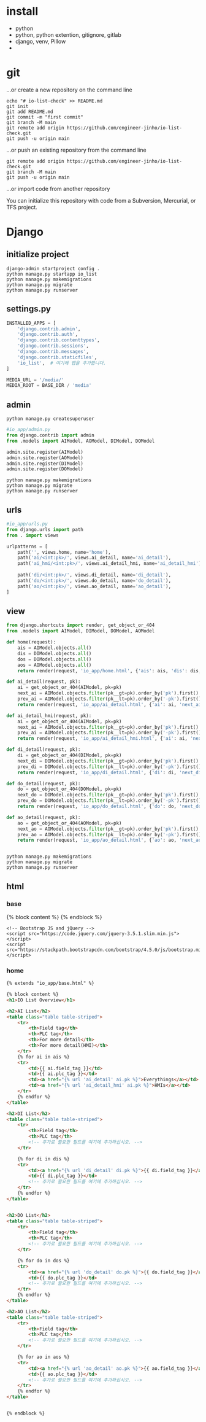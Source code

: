 # install
- python
- python, python extention, gitignore, gitlab
- django, venv, Pillow
- 

# git


…or create a new repository on the command line

``` batch
echo "# io-list-check" >> README.md
git init
git add README.md
git commit -m "first commit"
git branch -M main
git remote add origin https://github.com/engineer-jinho/io-list-check.git
git push -u origin main
```

…or push an existing repository from the command line

``` batch
git remote add origin https://github.com/engineer-jinho/io-list-check.git
git branch -M main
git push -u origin main
```

…or import code from another repository

You can initialize this repository with code from a Subversion, Mercurial, or TFS project.

# Django 

## initialize project
``` batch
django-admin startproject config .
python manage.py startapp io_list
python manage.py makemigrations
python manage.py migrate
python manage.py runserver
```
## settings.py
``` python
INSTALLED_APPS = [
    'django.contrib.admin',
    'django.contrib.auth',
    'django.contrib.contenttypes',
    'django.contrib.sessions',
    'django.contrib.messages',
    'django.contrib.staticfiles',
    'io_list',  # 여기에 앱을 추가합니다.
]

MEDIA_URL = '/media/'
MEDIA_ROOT = BASE_DIR / 'media'
```

## admin

``` batch
python manage.py createsuperuser
```

``` python
#io_app/admin.py
from django.contrib import admin
from .models import AIModel, AOModel, DIModel, DOModel

admin.site.register(AIModel)
admin.site.register(AOModel)
admin.site.register(DIModel)
admin.site.register(DOModel)
```

``` batch
python manage.py makemigrations
python manage.py migrate
python manage.py runserver

```

## urls
```python
#io_app/urls.py
from django.urls import path
from . import views

urlpatterns = [
    path('', views.home, name='home'),
    path('ai/<int:pk>/', views.ai_detail, name='ai_detail'),
    path('ai_hmi/<int:pk>/', views.ai_detail_hmi, name='ai_detail_hmi'),
    
    path('di/<int:pk>/', views.di_detail, name='di_detail'),
    path('do/<int:pk>/', views.do_detail, name='do_detail'),
    path('ao/<int:pk>/', views.ao_detail, name='ao_detail'),
]
```


## view
``` python
from django.shortcuts import render, get_object_or_404
from .models import AIModel, DIModel, DOModel, AOModel

def home(request):
    ais = AIModel.objects.all()
    dis = DIModel.objects.all()
    dos = DOModel.objects.all()
    aos = AOModel.objects.all()
    return render(request, 'io_app/home.html', {'ais': ais, 'dis': dis, 'dos': dos, 'aos': aos})

def ai_detail(request, pk):
    ai = get_object_or_404(AIModel, pk=pk)
    next_ai = AIModel.objects.filter(pk__gt=pk).order_by('pk').first()
    prev_ai = AIModel.objects.filter(pk__lt=pk).order_by('-pk').first()
    return render(request, 'io_app/ai_detail.html', {'ai': ai, 'next_ai': next_ai, 'prev_ai': prev_ai})

def ai_detail_hmi(request, pk):
    ai = get_object_or_404(AIModel, pk=pk)
    next_ai = AIModel.objects.filter(pk__gt=pk).order_by('pk').first()
    prev_ai = AIModel.objects.filter(pk__lt=pk).order_by('-pk').first()
    return render(request, 'io_app/ai_detail_hmi.html', {'ai': ai, 'next_ai': next_ai, 'prev_ai': prev_ai})

def di_detail(request, pk):
    di = get_object_or_404(DIModel, pk=pk)
    next_di = DIModel.objects.filter(pk__gt=pk).order_by('pk').first()
    prev_di = DIModel.objects.filter(pk__lt=pk).order_by('-pk').first()
    return render(request, 'io_app/di_detail.html', {'di': di, 'next_di': next_di, 'prev_di': prev_di})

def do_detail(request, pk):
    do = get_object_or_404(DOModel, pk=pk)
    next_do = DOModel.objects.filter(pk__gt=pk).order_by('pk').first()
    prev_do = DOModel.objects.filter(pk__lt=pk).order_by('-pk').first()
    return render(request, 'io_app/do_detail.html', {'do': do, 'next_do': next_do, 'prev_do': prev_do})

def ao_detail(request, pk):
    ao = get_object_or_404(AOModel, pk=pk)
    next_ao = AOModel.objects.filter(pk__gt=pk).order_by('pk').first()
    prev_ao = AOModel.objects.filter(pk__lt=pk).order_by('-pk').first()
    return render(request, 'io_app/ao_detail.html', {'ao': ao, 'next_ao': next_ao, 'prev_ao': prev_ao})



```


``` batch
python manage.py makemigrations
python manage.py migrate
python manage.py runserver

```


## html

### base
<!DOCTYPE html>
<html>
<head>
    <!-- Bootstrap CSS -->
    <link rel="stylesheet" href="https://stackpath.bootstrapcdn.com/bootstrap/4.5.0/css/bootstrap.min.css">
</head>
<body>
    <div class="container">
        {% block content %}
        <!-- 이 부분은 하위 템플릿에서 오버라이드됩니다. -->
        {% endblock %}
    </div>

    <!-- Bootstrap JS and jQuery -->
    <script src="https://code.jquery.com/jquery-3.5.1.slim.min.js"></script>
    <script src="https://stackpath.bootstrapcdn.com/bootstrap/4.5.0/js/bootstrap.min.js"></script>
</body>
</html>


### home
```html
{% extends "io_app/base.html" %}

{% block content %}
<h1>IO List Overview</h1>

<h2>AI List</h2>
<table class="table table-striped">
    <tr>
        <th>Field tag</th>
        <th>PLC tag</th>
        <th>For more detail</th>
        <th>For more detail(HMI)</th>
    </tr>
    {% for ai in ais %}
    <tr>
        <td>{{ ai.field_tag }}</td>
        <td>{{ ai.plc_tag }}</td>
        <td><a href="{% url 'ai_detail' ai.pk %}">Everythings</a></td>
        <td><a href="{% url 'ai_detail_hmi' ai.pk %}">HMIs</a></td>
    </tr>
    {% endfor %}
</table>

<h2>DI List</h2>
<table class="table table-striped">
    <tr>
        <th>Field tag</th>
        <th>PLC tag</th>
        <!-- 추가로 필요한 필드를 여기에 추가하십시오. -->
    </tr>

    {% for di in dis %}
    <tr>
        <td><a href="{% url 'di_detail' di.pk %}">{{ di.field_tag }}</a></td>
        <td>{{ di.plc_tag }}</td>
        <!-- 추가로 필요한 필드를 여기에 추가하십시오. -->
    </tr>
    {% endfor %}
</table>


<h2>DO List</h2>
<table class="table table-striped">
    <tr>
        <th>Field tag</th>
        <th>PLC tag</th>
        <!-- 추가로 필요한 필드를 여기에 추가하십시오. -->
    </tr>

    {% for do in dos %}
    <tr>
        <td><a href="{% url 'do_detail' do.pk %}">{{ do.field_tag }}</a></td>
        <td>{{ do.plc_tag }}</td>
        <!-- 추가로 필요한 필드를 여기에 추가하십시오. -->
    </tr>
    {% endfor %}
</table>

<h2>AO List</h2>
<table class="table table-striped">
    <tr>
        <th>Field tag</th>
        <th>PLC tag</th>
        <!-- 추가로 필요한 필드를 여기에 추가하십시오. -->
    </tr>

    {% for ao in aos %}
    <tr>
        <td><a href="{% url 'ao_detail' ao.pk %}">{{ ao.field_tag }}</a></td>
        <td>{{ ao.plc_tag }}</td>
        <!-- 추가로 필요한 필드를 여기에 추가하십시오. -->
    </tr>
    {% endfor %}
</table>


{% endblock %}

```


